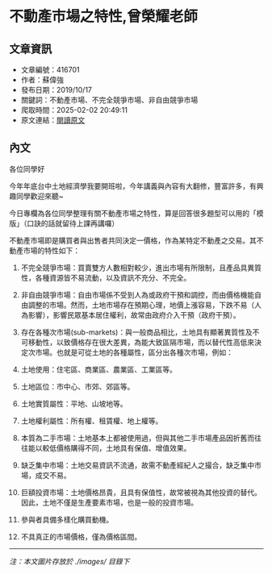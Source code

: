 # 不動產市場之特性,曾榮耀老師

## 文章資訊
- 文章編號：416701
- 作者：蘇偉強
- 發布日期：2019/10/17
- 關鍵詞：不動產市場、不完全競爭市場、非自由競爭市場
- 爬取時間：2025-02-02 20:49:11
- 原文連結：[閱讀原文](https://real-estate.get.com.tw/Columns/detail.aspx?no=416701)

## 內文
各位同學好

今年年底台中土地經濟學我要開班啦，今年講義與內容有大翻修，豐富許多，有興趣同學歡迎來聽~

今日專欄為各位同學整理有關不動產市場之特性，算是回答很多題型可以用的「模版」（口訣的話就留待上課再講囉）

不動產市場即是購買者與出售者共同決定一價格，作為某特定不動產之交易。其不動產市場的特性如下：

1. 不完全競爭市場：買賣雙方人數相對較少，進出市場有所限制，且產品具異質性，各種資源皆不易流動，以及資訊不充分、不完全。

2. 非自由競爭市場：自由市場係不受到人為或政府干預和調控，而由價格機能自由調整的市場。然而，土地市場存在預期心理，地價上漲容易，下跌不易（人為影響），影響民眾基本居住權利，故常由政府介入干預（政府干預）。

3. 存在各種次市場(sub-markets)：與一般商品相比，土地具有顯著異質性及不可移動性，以致價格存在很大差異，為能大致區隔市場，而以替代性高低來決定次市場。也就是可從土地的各種屬性，區分出各種次市場，例如：

1. 土地使用：住宅區、商業區、農業區、工業區等。

2. 土地區位：市中心、市郊、郊區等。

3. 土地實質屬性：平地、山坡地等。

4. 土地權利屬性：所有權、租賃權、地上權等。

4. 本質為二手市場：土地基本上都被使用過，但與其他二手市場產品因折舊而往往能以較低價格購得不同，土地具有保值、增值效果。

5. 缺乏集中市場：土地交易資訊不流通，故需不動產經紀人之撮合，缺乏集中市場，成交不易。

6. 巨額投資市場：土地價格昂貴，且具有保值性，故常被視為其他投資的替代。因此，土地不僅是生產要素市場，也是一般的投資市場。

7. 參與者具備多樣化購買動機。

8. 不具真正的市場價格，僅為價格區間。
---
*注：本文圖片存放於 ./images/ 目錄下*

